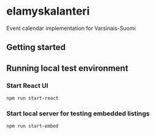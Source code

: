# elamyskalanteri
Event calendar implementation for Varsinais-Suomi

## Getting started

## Running local test environment
### Start React UI
```npm run start-react```

### Start local server for testing embedded listings
```npm run start-embed```
